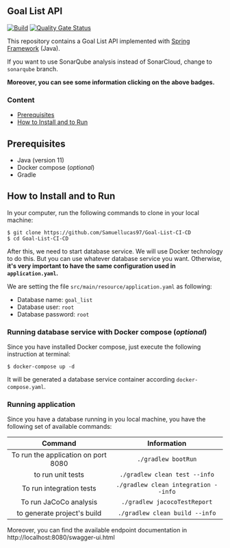 ## Goal List API

[![Build](https://github.com/Samuellucas97/Goal-List-CI-CD/actions/workflows/build.yaml/badge.svg)](https://github.com/Samuellucas97/Goal-List-CI-CD/actions/workflows/build.yaml) [![Quality Gate Status](https://sonarcloud.io/api/project_badges/measure?project=Samuellucas97_Goal-List-CI-CD&metric=alert_status)](https://sonarcloud.io/dashboard?id=Samuellucas97_Goal-List-CI-CD)


This repository contains a Goal List API implemented with [Spring Framework](https://spring.io) (Java).   

If you want to use SonarQube analysis instead of SonarCloud, change to `sonarqube` branch.

**Moreover, you can see some information clicking on the above badges.**

### Content
- [Prerequisites](#prerequisites)
- [How to Install and to Run](#how-to-install-and-to-run)


## Prerequisites

- Java (version 11)
- Docker compose (_optional_)
- Gradle

## How to Install and to Run

In your computer, run the following commands to clone in your local machine:

```
$ git clone https://github.com/Samuellucas97/Goal-List-CI-CD  
$ cd Goal-List-CI-CD
```

After this, we need to start database service. We will use Docker technology to do this. But you can use whatever database service you want.
Otherwise, **it's very important to have the same configuration used in `application.yaml`.**

We are setting the file `src/main/resource/application.yaml` as following: 

- Database name: `goal_list`
- Database user: `root`
- Database password: `root`

### Running database service with Docker compose (_optional_)

Since you have installed Docker compose, just execute the following instruction at terminal:

```
$ docker-compose up -d
```

It will be generated a database service container according `docker-compose.yaml`.

### Running application

Since you have a database running in you local machine, you have the following set of available commands:

|                Command               |              Information             |
|:------------------------------------:|:------------------------------------:|
| To run the application  on port 8080 |          `./gradlew bootRun`         |
|           to run unit tests          |     `./gradlew clean test --info`    |
|       To run integration tests       | `./gradlew clean integration --info` |
|       To run JaCoCo analysis         | `./gradlew jacocoTestReport` |
|      to generate project's build     |    `./gradlew clean build --info`    |


Moreover, you can find the available endpoint documentation in http://localhost:8080/swagger-ui.html

